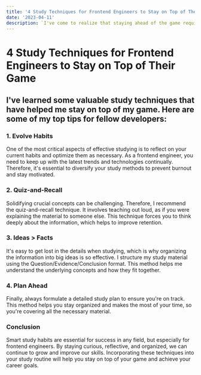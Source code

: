 ```yaml
---
title: '4 Study Techniques for Frontend Engineers to Stay on Top of Their Game'
date: '2023-04-11'
description: `I've come to realize that staying ahead of the game requires smart study habits. In this article, I'm sharing some of my top tips for fellow developers to help them optimize their learning and development.`
---
```


# 4 Study Techniques for Frontend Engineers to Stay on Top of Their Game

## I've learned some valuable study techniques that have helped me stay on top of my game. Here are some of my top tips for fellow developers:

### 1. Evolve Habits

One of the most critical aspects of effective studying is to reflect on your current habits and optimize them as necessary. As a frontend engineer, you need to keep up with the latest trends and technologies continually. Therefore, it's essential to diversify your study methods to prevent burnout and stay motivated.

### 2. Quiz-and-Recall

Solidifying crucial concepts can be challenging. Therefore, I recommend the quiz-and-recall technique. It involves teaching out loud, as if you were explaining the material to someone else. This technique forces you to think deeply about the information, which helps to improve retention.

### 3. Ideas > Facts

It's easy to get lost in the details when studying, which is why organizing the information into big ideas is so effective. I structure my study material using the Question/Evidence/Conclusion format. This method helps me understand the underlying concepts and how they fit together.

### 4. Plan Ahead

Finally, always formulate a detailed study plan to ensure you're on track. This method helps you stay organized and makes the most of your time, so you're covering all the necessary material.

### Conclusion

Smart study habits are essential for success in any field, but especially for frontend engineers. By staying curious, reflective, and organized, we can continue to grow and improve our skills. Incorporating these techniques into your study routine will help you stay on top of your game and achieve your career goals.
